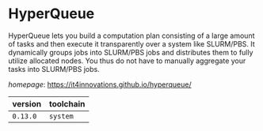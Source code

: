 # HyperQueue

HyperQueue lets you build a computation plan consisting of a large amount of tasks and then execute it transparently over a system like SLURM/PBS. It dynamically groups jobs into SLURM/PBS jobs and distributes them to fully utilize allocated nodes. You thus do not have to manually aggregate your tasks into SLURM/PBS jobs.

*homepage*: <https://it4innovations.github.io/hyperqueue/>

version | toolchain
--------|----------
``0.13.0`` | ``system``
